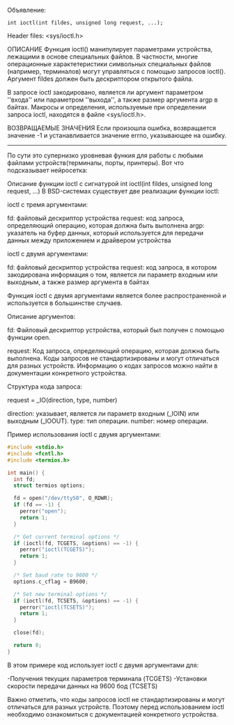 Объявление:

    int ioctl(int fildes, unsigned long request, ...);

Header files:
    <sys/ioctl.h>

ОПИСАНИЕ
Функция ioctl() манипулирует параметрами устройства, лежащими в основе специальных файлов. В частности, многие операционные характетеристики символьных специальных файлов (например, терминалов) могут управляться с помощью запросов ioctl().  Аргумент fildes должен быть дескриптором открытого файла.

В запросе ioctl закодировано, является ли аргумент параметром ''входа'' или параметром ''выхода'', а также размер аргумента argp в байтах.  Макросы и определения, используемые при определении запроса ioctl, находятся в файле <sys/ioctl.h>.

ВОЗВРАЩАЕМЫЕ ЗНАЧЕНИЯ
Если произошла ошибка, возвращается значение -1 и устанавливается значение errno, указывающее на ошибку.
___________________________________

По сути это супернизко уровневая функия для работы с любыми файлами устройств(терминалы, порты, принтеры).
Вот что подсказывает нейросетка:

Описание функции ioctl с сигнатурой int ioctl(int fildes, unsigned long request, ...)
В BSD-системах существует две реализации функции ioctl:

ioctl с тремя аргументами:

fd:
    файловый дескриптор устройства
request:
    код запроса, определяющий операцию, которая должна быть выполнена
argp:
    указатель на буфер данных, который используется для передачи данных между приложением и драйвером устройства 
    
ioctl с двумя аргументами:

fd:
    файловый дескриптор устройства
request:
    код запроса, в котором закодирована информация о том, является ли параметр входным или выходным, а также размер аргумента в байтах

Функция ioctl с двумя аргументами является более распространенной и используется в большинстве случаев.

Описание аргументов:

fd: Файловый дескриптор устройства, который был получен с помощью функции open.

request: Код запроса, определяющий операцию, которая должна быть выполнена. Коды запросов не стандартизированы и могут отличаться для разных устройств. Информацию о кодах запросов можно найти в документации конкретного устройства.

Структура кода запроса:

request = _IO(direction, type, number)

direction: указывает, является ли параметр входным (_IOIN) или выходным (_IOOUT).
type: тип операции.
number: номер операции.

Пример использования ioctl с двумя  аргументами:

```c
#include <stdio.h>
#include <fcntl.h>
#include <termios.h>

int main() {
  int fd;
  struct termios options;

  fd = open("/dev/ttyS0", O_RDWR);
  if (fd == -1) {
    perror("open");
    return 1;
  }

  /* Get current terminal options */
  if (ioctl(fd, TCGETS, &options) == -1) {
    perror("ioctl(TCGETS)");
    return 1;
  }

  /* Set baud rate to 9600 */
  options.c_cflag = B9600;

  /* Set new terminal options */
  if (ioctl(fd, TCSETS, &options) == -1) {
    perror("ioctl(TCSETS)");
    return 1;
  }

  close(fd);

  return 0;
}
```

В этом примере код использует ioctl с двумя аргументами для:

-Получения текущих параметров терминала (TCGETS)
-Установки скорости передачи данных на 9600 бод (TCSETS)

Важно отметить, что коды запросов ioctl не стандартизированы и могут отличаться для разных устройств. Поэтому перед использованием ioctl необходимо ознакомиться с документацией конкретного устройства.